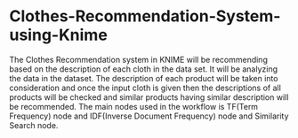 # Clothes-Recommendation-System-using-Knime
The Clothes Recommendation system in KNIME will be recommending based on the description of each cloth in the data set. It will be analyzing the data in the dataset. The description of each product will be taken into consideration and once the input cloth is given then the descriptions of all products will be checked and similar products having similar description will be recommended. The main nodes used in the workflow is TF(Term Frequency) node and IDF(Inverse Document Frequency) node and Similarity Search node.

